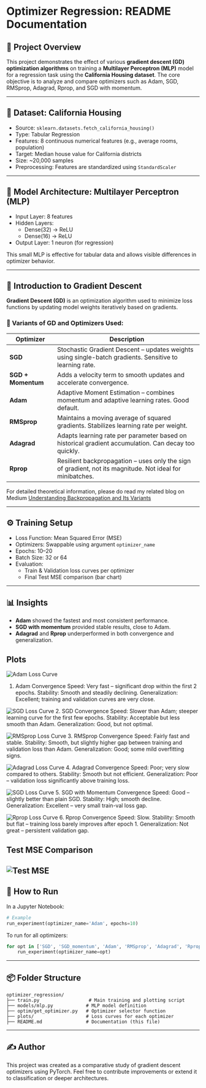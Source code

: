 # Optimizer Regression: README Documentation

## 📌 Project Overview
This project demonstrates the effect of various **gradient descent (GD) optimization algorithms** on training a **Multilayer Perceptron (MLP)** model for a regression task using the **California Housing dataset**. The core objective is to analyze and compare optimizers such as Adam, SGD, RMSprop, Adagrad, Rprop, and SGD with momentum.

---

## 📂 Dataset: California Housing
- Source: `sklearn.datasets.fetch_california_housing()`
- Type: Tabular Regression
- Features: 8 continuous numerical features (e.g., average rooms, population)
- Target: Median house value for California districts
- Size: ~20,000 samples
- Preprocessing: Features are standardized using `StandardScaler`

---

## 🧠 Model Architecture: Multilayer Perceptron (MLP)
- Input Layer: 8 features
- Hidden Layers:
  - Dense(32) → ReLU
  - Dense(16) → ReLU
- Output Layer: 1 neuron (for regression)

This small MLP is effective for tabular data and allows visible differences in optimizer behavior.

---

## 📘 Introduction to Gradient Descent
**Gradient Descent (GD)** is an optimization algorithm used to minimize loss functions by updating model weights iteratively based on gradients.

### 🔄 Variants of GD and Optimizers Used:

| Optimizer       | Description |
|----------------|-------------|
| **SGD**        | Stochastic Gradient Descent – updates weights using single-batch gradients. Sensitive to learning rate.
| **SGD + Momentum** | Adds a velocity term to smooth updates and accelerate convergence.
| **Adam**       | Adaptive Moment Estimation – combines momentum and adaptive learning rates. Good default.
| **RMSprop**    | Maintains a moving average of squared gradients. Stabilizes learning rate per weight.
| **Adagrad**    | Adapts learning rate per parameter based on historical gradient accumulation. Can decay too quickly.
| **Rprop**      | Resilient backpropagation – uses only the sign of gradient, not its magnitude. Not ideal for minibatches.

For detailed theoretical information, please do read my related blog on Medium [Understanding Backpropagation and Its Variants](https://medium.com/@pranav10srinivas/understanding-backpropagation-and-its-variants-1b29ec180f59)

---

## ⚙️ Training Setup
- Loss Function: Mean Squared Error (MSE)
- Optimizers: Swappable using argument `optimizer_name`
- Epochs: 10–20
- Batch Size: 32 or 64
- Evaluation:
  - Train & Validation loss curves per optimizer
  - Final Test MSE comparison (bar chart)

---

## 📊 Insights

- **Adam** showed the fastest and most consistent performance.
- **SGD with momentum** provided stable results, close to Adam.
- **Adagrad** and **Rprop** underperformed in both convergence and generalization.

## Plots
![Adam Loss Curve](Plots/Adam.png)
1. Adam
Convergence Speed: Very fast – significant drop within the first 2 epochs.
Stability: Smooth and steadily declining.
Generalization: Excellent; training and validation curves are very close.

![SGD Loss Curve](Plots/SGD.png)
2. SGD
Convergence Speed: Slower than Adam; steeper learning curve for the first few epochs.
Stability: Acceptable but less smooth than Adam.
Generalization: Good, but not optimal.

![RMSprop Loss Curve](Plots/RMSprop.png)
3. RMSprop
Convergence Speed: Fairly fast and stable.
Stability: Smooth, but slightly higher gap between training and validation loss than Adam.
Generalization: Good; some mild overfitting signs.

![Adagrad Loss Curve](Plots/Adagrad.png)
4. Adagrad
Convergence Speed: Poor; very slow compared to others.
Stability: Smooth but not efficient.
Generalization: Poor – validation loss significantly above training loss.

![SGD Loss Curve](Plots/SGD_Momentum.png)
5. SGD with Momentum
Convergence Speed: Good – slightly better than plain SGD.
Stability: High; smooth decline.
Generalization: Excellent – very small train-val loss gap.

![Rprop Loss Curve](Plots/Rprop.png)
6. Rprop
Convergence Speed: Slow.
Stability: Smooth but flat – training loss barely improves after epoch 1.
Generalization: Not great – persistent validation gap.

## Test MSE Comparison
![Test MSE](Plots/Test_MSE_Comparison.png)
---

## 🏁 How to Run
In a Jupyter Notebook:
```python
# Example
run_experiment(optimizer_name='Adam', epochs=10)
```

To run for all optimizers:
```python
for opt in ['SGD', 'SGD_momentum', 'Adam', 'RMSprop', 'Adagrad', 'Rprop']:
    run_experiment(optimizer_name=opt)
```

---

## 📦 Folder Structure
```
optimizer_regression/
├── train.py                  # Main training and plotting script
├── models/mlp.py            # MLP model definition
├── optim/get_optimizer.py   # Optimizer selector function
├── plots/                   # Loss curves for each optimizer
├── README.md                # Documentation (this file)
```

---


## ✍️ Author
This project was created as a comparative study of gradient descent optimizers using PyTorch.
Feel free to contribute improvements or extend it to classification or deeper architectures.
